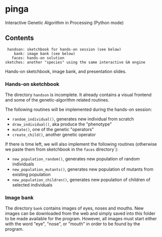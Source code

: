 # pinga

Interactive Genetic Algorithm in Processing (Python mode)


## Contents

```
 handson: sketchbook for hands-on session (see below)
    bank: image bank (see below)
   faces: hands-on solution
sketches: another "species" using the same interactive GA engine
```

Hands-on sketchbook, image bank, and presentation slides.

### Hands-on sketchbook

The directory `handson` is incomplete. It already contains a visual 
frontend and some of the genetic-algorithm related routines.

The following routines will be implemented during the hands-on session:

  - `random_individual()`, generates new individual from scratch
  - `draw_individual()`, aka produce the "phenotype"
  - `mutate()`, one of the genetic "operators"
  - `create_child()`, another genetic operator
  
If there is time left, we will also implement the following routines 
(otherwise we paste them from sketchbook in the `faces` directory`):

  - `new_population_random()`, generates new population of random individuals
  - `new_population_mutants()`, generates new population of mutants from existing population
  - `new_population_children()`, generates new population of children of selected individuals

### Image bank

The directory `bank` contains images of eyes, noses and mouths. New images can be downloaded from the web and simply saved into this folder to be made available for the program. However, all images must start either with the word "eye", "nose", or "mouth" in order to be found by the program.

